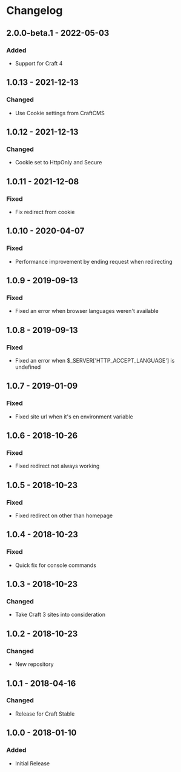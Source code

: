 # Changelog

## 2.0.0-beta.1 - 2022-05-03

### Added
- Support for Craft 4

## 1.0.13 - 2021-12-13

### Changed
- Use Cookie settings from CraftCMS

## 1.0.12 - 2021-12-13

### Changed
- Cookie set to HttpOnly and Secure

## 1.0.11 - 2021-12-08

### Fixed
- Fix redirect from cookie

## 1.0.10 - 2020-04-07

### Fixed
- Performance improvement by ending request when redirecting

## 1.0.9 - 2019-09-13

### Fixed
- Fixed an error when browser languages weren't available

## 1.0.8 - 2019-09-13

### Fixed
- Fixed an error when $_SERVER['HTTP_ACCEPT_LANGUAGE'] is undefined

## 1.0.7 - 2019-01-09

### Fixed
- Fixed site url when it's en environment variable

## 1.0.6 - 2018-10-26

### Fixed
- Fixed redirect not always working

## 1.0.5 - 2018-10-23

### Fixed
- Fixed redirect on other than homepage

## 1.0.4 - 2018-10-23

### Fixed
- Quick fix for console commands

## 1.0.3 - 2018-10-23

### Changed
- Take Craft 3 sites into consideration

## 1.0.2 - 2018-10-23

### Changed
- New repository

## 1.0.1 - 2018-04-16

### Changed
- Release for Craft Stable

## 1.0.0 - 2018-01-10

### Added
- Initial Release

